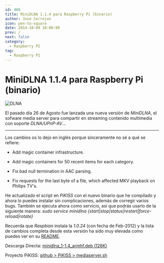 ```yaml
---
id: 466
title: MiniDLNA 1.1.4 para Raspberry Pi (binario)
author: Jose Cerrejon
icon: pen-to-square
date: 2014-10-09 10:00:00
prev: /
next: false
category:
  - Raspberry PI
tag:
  - Raspberry PI
---
```


# MiniDLNA 1.1.4 para Raspberry Pi (binario)

![DLNA](/images/dlna.jpg)

El pasado día 26 de Agosto fue lanzada una nueva versión de *MiniDLNA*, el sofware media server para compartir en streaming contenido multimedia con soporte *DLNA/UPnP-AV*...

- - -
Los cambios os lo dejo en inglés porque sinceramente no sé a qué se refiere:

* Add magic container infrastructure.

* Add magic containers for 50 recent items for each category.

* Fix bad null termination in AAC parsing.

* Fix requests for the last byte of a file, which affected MKV playback on 
Philips TV's.

He actualizado el script en *PiKISS* con el nuevo binario que he compilado y ahora lo puedes instalar sin complicaciones, además de corregir varios bugs. También se ejecuta ahora como servicio, así que podrás usarlo de la siguiente manera: *sudo service minidlna {start|stop|status|restart|force-reload|rotate}*

Recuerda que *Raspbian* instala la *1.0.24* (con fecha de Feb-2012) y la lista de cambios completa desde esta versión ha sido muy elevada como puedes ver en su [README](http://sourceforge.net/projects/minidlna/files/minidlna/1.1.4/).

Descarga Directa: [minidlna_1-1.4_armhf.deb (126K)](/res/minidlna_1-1.4_armhf.deb)

Proyecto PiKISS: [github > PiKISS > mediaserver.sh](https://github.com/jmcerrejon/PiKISS/blob/master/scripts/server/mediaserver.sh)